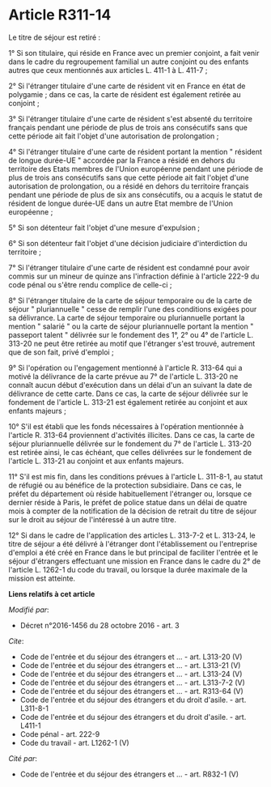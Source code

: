# Article R311-14

Le titre de séjour est retiré : 

1° Si son titulaire, qui réside en France avec un premier conjoint, a fait venir dans le cadre du regroupement familial un
autre conjoint ou des enfants autres que ceux mentionnés aux articles L. 411-1 à L. 411-7 ; 

2° Si l'étranger titulaire d'une carte de résident vit en France en état de polygamie ; dans ce cas, la carte de résident est
également retirée au conjoint ; 

3° Si l'étranger titulaire d'une carte de résident s'est absenté du territoire français pendant une période de plus de trois
ans consécutifs sans que cette période ait fait l'objet d'une autorisation de prolongation ; 

4° Si l'étranger titulaire d'une carte de résident portant la mention " résident de longue durée-UE " accordée par la France
a résidé en dehors du territoire des Etats membres de l'Union européenne pendant une période de plus de trois ans consécutifs
sans que cette période ait fait l'objet d'une autorisation de prolongation, ou a résidé en dehors du territoire français
pendant une période de plus de six ans consécutifs, ou a acquis le statut de résident de longue durée-UE dans un autre Etat
membre de l'Union européenne ; 

5° Si son détenteur fait l'objet d'une mesure d'expulsion ; 

6° Si son détenteur fait l'objet d'une décision judiciaire d'interdiction du territoire ; 

7° Si l'étranger titulaire d'une carte de résident est condamné pour avoir commis sur un mineur de quinze ans l'infraction
définie à l'article 222-9 du code pénal ou s'être rendu complice de celle-ci ; 

8° Si l'étranger titulaire de la carte de séjour temporaire ou de la carte de séjour " pluriannuelle " cesse de remplir l'une
des conditions exigées pour sa délivrance. La carte de séjour temporaire ou pluriannuelle portant la mention " salarié " ou
la carte de séjour pluriannuelle portant la mention " passeport talent " délivrée sur le fondement des 1°, 2° ou 4° de
l'article L. 313-20 ne peut être retirée au motif que l'étranger s'est trouvé, autrement que de son fait, privé d'emploi ; 

9° Si l'opération ou l'engagement mentionné à l'article R. 313-64 qui a motivé la délivrance de la carte prévue au 7° de
l'article L. 313-20 ne connaît aucun début d'exécution dans un délai d'un an suivant la date de délivrance de cette carte.
Dans ce cas, la carte de séjour délivrée sur le fondement de l'article L. 313-21 est également retirée au conjoint et aux
enfants majeurs ; 

10° S'il est établi que les fonds nécessaires à l'opération mentionnée à l'article R. 313-64 proviennent d'activités
illicites. Dans ce cas, la carte de séjour pluriannuelle délivrée sur le fondement du 7° de l'article L. 313-20 est retirée
ainsi, le cas échéant, que celles délivrées sur le fondement de l'article L. 313-21 au conjoint et aux enfants majeurs. 

11° S'il est mis fin, dans les conditions prévues à l'article L. 311-8-1, au statut de réfugié ou au bénéfice de la
protection subsidiaire. Dans ce cas, le préfet du département où réside habituellement l'étranger ou, lorsque ce dernier
réside à Paris, le préfet de police statue dans un délai de quatre mois à compter de la notification de la décision de
retrait du titre de séjour sur le droit au séjour de l'intéressé à un autre titre. 

12° Si dans le cadre de l'application des articles L. 313-7-2 et L. 313-24, le titre de séjour a été délivré à l'étranger
dont l'établissement ou l'entreprise d'emploi a été créé en France dans le but principal de faciliter l'entrée et le séjour
d'étrangers effectuant une mission en France dans le cadre du 2° de l'article L. 1262-1 du code du travail, ou lorsque la
durée maximale de la mission est atteinte.

**Liens relatifs à cet article**

_Modifié par_:

  - Décret n°2016-1456 du 28 octobre 2016 - art. 3

_Cite_:

  - Code de l'entrée et du séjour des étrangers et ... - art. L313-20 (V)
  - Code de l'entrée et du séjour des étrangers et ... - art. L313-21 (V)
  - Code de l'entrée et du séjour des étrangers et ... - art. L313-24 (V)
  - Code de l'entrée et du séjour des étrangers et ... - art. L313-7-2 (V)
  - Code de l'entrée et du séjour des étrangers et ... - art. R313-64 (V)
  - Code de l'entrée et du séjour des étrangers et du droit d'asile. - art. L311-8-1
  - Code de l'entrée et du séjour des étrangers et du droit d'asile. - art. L411-1
  - Code pénal - art. 222-9
  - Code du travail - art. L1262-1 (V)

_Cité par_:

  - Code de l'entrée et du séjour des étrangers et ... - art. R832-1 (V)
